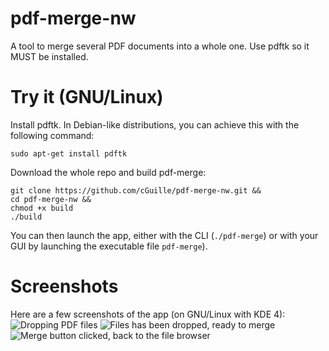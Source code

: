 pdf-merge-nw
============

A tool to merge several PDF documents into a whole one. Use pdftk so it MUST be installed.

Try it (GNU/Linux)
==================

Install pdftk. In Debian-like distributions, you can achieve this with the following command:
```
sudo apt-get install pdftk
```

Download the whole repo and build pdf-merge:
```
git clone https://github.com/cGuille/pdf-merge-nw.git &&
cd pdf-merge-nw &&
chmod +x build
./build
```

You can then launch the app, either with the CLI (`./pdf-merge`) or with your GUI by launching the executable file `pdf-merge`).

Screenshots
===========
Here are a few screenshots of the app (on GNU/Linux with KDE 4):
![Dropping PDF files](http://publisher.guillaumecharmetant.com/pdf-merge-screenshots/pdfmerge-s1.png)
![Files has been dropped, ready to merge](http://publisher.guillaumecharmetant.com/pdf-merge-screenshots/pdfmerge-s2.png)
![Merge button clicked, back to the file browser](http://publisher.guillaumecharmetant.com/pdf-merge-screenshots/pdfmerge-s3.png)

